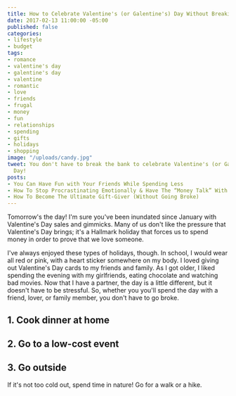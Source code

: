 ```yaml
---
title: How to Celebrate Valentine's (or Galentine's) Day Without Breaking the Bank
date: 2017-02-13 11:00:00 -05:00
published: false
categories:
- lifestyle
- budget
tags:
- romance
- valentine's day
- galentine's day
- valentine
- romantic
- love
- friends
- frugal
- money
- fun
- relationships
- spending
- gifts
- holidays
- shopping
image: "/uploads/candy.jpg"
tweet: You don't have to break the bank to celebrate Valentine's (or Galentine's)
  Day!
posts:
- You Can Have Fun with Your Friends While Spending Less
- How To Stop Procrastinating Emotionally & Have The “Money Talk” With Your S.O.
- How To Become The Ultimate Gift-Giver (Without Going Broke)
---
```


Tomorrow's the day! I'm sure you've been inundated since January with Valentine's Day sales and gimmicks. Many of us don't like the pressure that Valentine's Day brings; it's a Hallmark holiday that forces us to spend money in order to prove that we love someone.

I've always enjoyed these types of holidays, though. In school, I would wear all red or pink, with a heart sticker somewhere on my body. I loved giving out Valentine's Day cards to my friends and family. As I got older, I liked spending the evening with my girlfriends, eating chocolate and watching bad movies. Now that I have a partner, the day is a little different, but it doesn't have to be stressful. So, whether you you'll spend the day with a friend, lover, or family member, you don't have to go broke.

## 1. Cook dinner at home



## 2. Go to a low-cost event

## 3. Go outside

If it's not too cold out, spend time in nature! Go for a walk or a hike. 